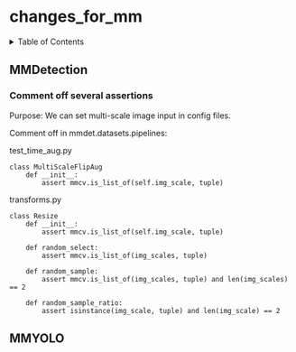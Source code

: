 # changes_for_mm


<!-- TABLE OF CONTENTS -->
<details>
  <summary>Table of Contents</summary>
  <ol>
    <li>
      <a href="#mmdetection">MMDetection</a>
      <ul>
        <li><a href="#comment-off">Comment off several assertions</a></li>
      </ul>
    </li>
    <li>
      <a href="#mmyolo">MMYOLO</a>
    </li>
  </ol>
</details>

## MMDetection
### Comment off several assertions

Purpose: We can set multi-scale image input in config files.

Comment off in mmdet.datasets.pipelines:

test_time_aug.py

    class MultiScaleFlipAug
        def __init__: 
            assert mmcv.is_list_of(self.img_scale, tuple)
            
            
transforms.py

    class Resize
        def __init__:
            assert mmcv.is_list_of(self.img_scale, tuple)
            
        def random_select:
            assert mmcv.is_list_of(img_scales, tuple)
            
        def random_sample:
            assert mmcv.is_list_of(img_scales, tuple) and len(img_scales) == 2
            
        def random_sample_ratio:
            assert isinstance(img_scale, tuple) and len(img_scale) == 2



## MMYOLO
